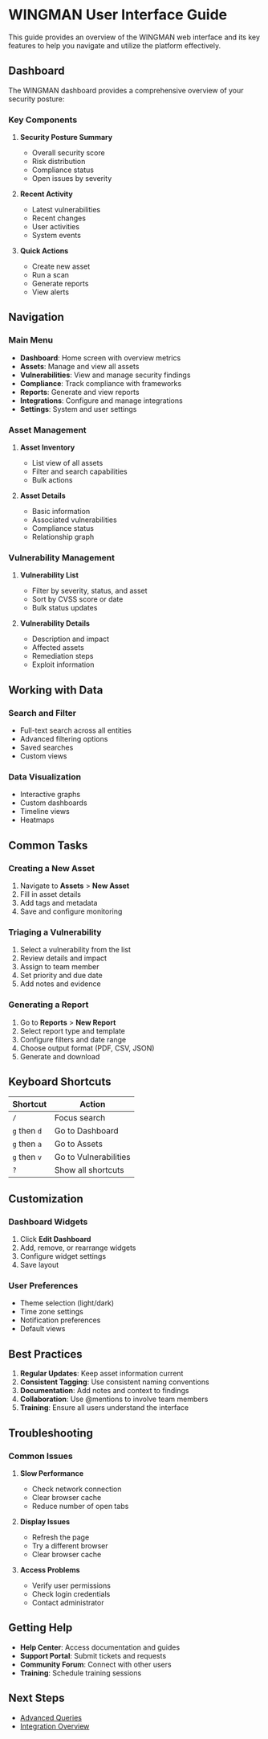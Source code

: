 # WINGMAN User Interface Guide

This guide provides an overview of the WINGMAN web interface and its key features to help you navigate and utilize the platform effectively.

## Dashboard

The WINGMAN dashboard provides a comprehensive overview of your security posture:

### Key Components

1. **Security Posture Summary**
   - Overall security score
   - Risk distribution
   - Compliance status
   - Open issues by severity

2. **Recent Activity**
   - Latest vulnerabilities
   - Recent changes
   - User activities
   - System events

3. **Quick Actions**
   - Create new asset
   - Run a scan
   - Generate reports
   - View alerts

## Navigation

### Main Menu

- **Dashboard**: Home screen with overview metrics
- **Assets**: Manage and view all assets
- **Vulnerabilities**: View and manage security findings
- **Compliance**: Track compliance with frameworks
- **Reports**: Generate and view reports
- **Integrations**: Configure and manage integrations
- **Settings**: System and user settings

### Asset Management

1. **Asset Inventory**
   - List view of all assets
   - Filter and search capabilities
   - Bulk actions

2. **Asset Details**
   - Basic information
   - Associated vulnerabilities
   - Compliance status
   - Relationship graph

### Vulnerability Management

1. **Vulnerability List**
   - Filter by severity, status, and asset
   - Sort by CVSS score or date
   - Bulk status updates

2. **Vulnerability Details**
   - Description and impact
   - Affected assets
   - Remediation steps
   - Exploit information

## Working with Data

### Search and Filter

- Full-text search across all entities
- Advanced filtering options
- Saved searches
- Custom views

### Data Visualization

- Interactive graphs
- Custom dashboards
- Timeline views
- Heatmaps

## Common Tasks

### Creating a New Asset

1. Navigate to **Assets** > **New Asset**
2. Fill in asset details
3. Add tags and metadata
4. Save and configure monitoring

### Triaging a Vulnerability

1. Select a vulnerability from the list
2. Review details and impact
3. Assign to team member
4. Set priority and due date
5. Add notes and evidence

### Generating a Report

1. Go to **Reports** > **New Report**
2. Select report type and template
3. Configure filters and date range
4. Choose output format (PDF, CSV, JSON)
5. Generate and download

## Keyboard Shortcuts

| Shortcut | Action |
|----------|--------|
| `/` | Focus search |
| `g` then `d` | Go to Dashboard |
| `g` then `a` | Go to Assets |
| `g` then `v` | Go to Vulnerabilities |
| `?` | Show all shortcuts |

## Customization

### Dashboard Widgets

1. Click **Edit Dashboard**
2. Add, remove, or rearrange widgets
3. Configure widget settings
4. Save layout

### User Preferences

- Theme selection (light/dark)
- Time zone settings
- Notification preferences
- Default views

## Best Practices

1. **Regular Updates**: Keep asset information current
2. **Consistent Tagging**: Use consistent naming conventions
3. **Documentation**: Add notes and context to findings
4. **Collaboration**: Use @mentions to involve team members
5. **Training**: Ensure all users understand the interface

## Troubleshooting

### Common Issues

1. **Slow Performance**
   - Check network connection
   - Clear browser cache
   - Reduce number of open tabs

2. **Display Issues**
   - Refresh the page
   - Try a different browser
   - Clear browser cache

3. **Access Problems**
   - Verify user permissions
   - Check login credentials
   - Contact administrator

## Getting Help

- **Help Center**: Access documentation and guides
- **Support Portal**: Submit tickets and requests
- **Community Forum**: Connect with other users
- **Training**: Schedule training sessions

## Next Steps

- [Advanced Queries](../usage/advanced-queries.md)
- [Integration Overview](../integrations/overview.md)
